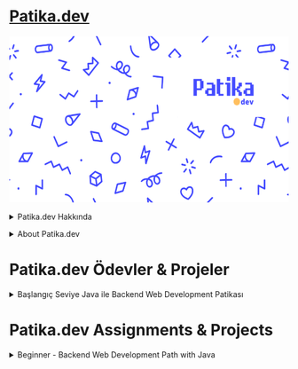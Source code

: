# [Patika.dev](https://www.patika.dev/tr)
<p align="center">
  <img width="1000" height="300" src="https://github.com/aykutcihansevim/PatikaDev/blob/main/images/patikadev.png?raw=true">
</p>

<details><summary>Patika.dev Hakkında</summary>
<p>

>## Patika'nın hikayesi
>Patika, 2007 yılına uzanan arkadaşlıkların ve eğitim alanındaki sorunları çözmeyi kendine dert edinmiş bir ekibin ürünü. 

>Peki derdimiz ne? 

>Genç işsizliği yükselişte. Hayatın en verimli zamanlarında yıllarca okuyup iş bulamamak ve diplomaların geçerliliğini yitirmesi artık eğitim kurumlarını iyice zorluyor. Diğer >yanda teknoloji sektörünün 1 numaralı sorunu yetenek bulamamak.

>Aradaki boşluğu kim, nasıl dolduracak? 

>Bu soruyu cevaplamak için önce 2016’da Kodluyoruz’u kurduk. Kodluyoruz, Türkiye’nin en büyük yazılımcı topluluklarından biri oldu ve 4 yılda sektöre binlerce yazılımcı kazandırdı.

>2021’de, sınırlarımızı aşmak için Patika’yı kurduk. Eğitim platformumuzla ve global partnerliklerle hem biz hem Türkiye’deki yazılımcılar daha da güzel işlere kanat açmaya artık daha hazır!

Kaynak : [Patika.dev Hakkımızda](https://www.patika.dev/tr/hakkimizda)

</p>

</details>

<p>
</p>

<details><summary>About Patika.dev</summary>
<p>

>## Our story
>Patika is the product of friendships going back to 2007 and a team dedicated to solving problems in education.

>Our founding team has led some of the most influential tech education nonprofits in the US and Turkey before starting Patika.

>In March 2021, we set up Patika to do the obvious: Human capital is the most important resource for companies, so we need to help them create their own human capital - when providing great job opportunities for everyone.

Source : [Patika.dev About](https://www.patika.dev/about)

</p>

</details>  

<p>
</p>

# Patika.dev Ödevler & Projeler
<details><summary>Başlangıç Seviye Java ile Backend Web Development Patikası</summary>
<p>
  
## `Veri Yapıları ve Algoritmalar`

- [Sorting (Sıralama) Algoritmaları - Insertion Sort](https://github.com/aykutcihansevim/PatikaDev/blob/main/Beginner%20-%20Backend%20Web%20Development%20Path%20with%20Java/Data%20Structures%20and%20Algorithms/Insertion%20Sort%20Project/InsertionSort.md)
- [Sorting (Sıralama) Algoritmaları - Merge Sort](https://github.com/aykutcihansevim/PatikaDev/blob/main/Beginner%20-%20Backend%20Web%20Development%20Path%20with%20Java/Data%20Structures%20and%20Algorithms/Merge%20Sort%20Project/MergeSort.md) 
- [Searching (Arama) Algoritmaları - Binary Search Tree](https://github.com/aykutcihansevim/PatikaDev/blob/main/Beginner%20-%20Backend%20Web%20Development%20Path%20with%20Java/Data%20Structures%20and%20Algorithms/Binary%20Search%20Tree%20Project/BinarySearchTree.md)

## `Java 101 - Temel Kavramlar ve Değişkenler` 

- [Pratik - Not Ortalaması Hesaplayan Program](https://github.com/aykutcihansevim/PatikaDev/tree/main/Beginner%20-%20Backend%20Web%20Development%20Path%20with%20Java/Java%20101/Basic%20Concepts%20and%20Variables/Grade%20Point%20Average%20Calculation)
- [Pratik - KDV Tutarı Hesaplayan Program](https://github.com/aykutcihansevim/PatikaDev/tree/main/Beginner%20-%20Backend%20Web%20Development%20Path%20with%20Java/Java%20101/Basic%20Concepts%20and%20Variables/VAT%20Amount%20Calculation)
- [Pratik - Dik Üçgende Hipotenüs Bulan Program](https://github.com/aykutcihansevim/PatikaDev/tree/main/Beginner%20-%20Backend%20Web%20Development%20Path%20with%20Java/Java%20101/Basic%20Concepts%20and%20Variables/Calculating%20Area%20in%20a%20Scalene%20Triangle)
- [Pratik - Taksimetre Hesaplayan Program](https://github.com/aykutcihansevim/PatikaDev/tree/main/Beginner%20-%20Backend%20Web%20Development%20Path%20with%20Java/Java%20101/Basic%20Concepts%20and%20Variables/Taximeter%20Calculation)
- [Pratik - Dairenin Alanını ve Çevresini Bulan Program](https://github.com/aykutcihansevim/PatikaDev/tree/main/Beginner%20-%20Backend%20Web%20Development%20Path%20with%20Java/Java%20101/Basic%20Concepts%20and%20Variables/Circle%20Area%20and%20Circumference%20Calculation)
- [Ödev - Vücut Kitle İndeksi Hesaplayan Program](https://github.com/aykutcihansevim/PatikaDev/tree/main/Beginner%20-%20Backend%20Web%20Development%20Path%20with%20Java/Java%20101/Basic%20Concepts%20and%20Variables/Body%20Mass%20Index%20Calculator)
- [Ödev - Manav Kasa Programı](https://github.com/aykutcihansevim/PatikaDev/tree/main/Beginner%20-%20Backend%20Web%20Development%20Path%20with%20Java/Java%20101/Basic%20Concepts%20and%20Variables/Grocery%20Cashier%20Program)

## `Java 101 - Koşullu İfadeler ve Kod Blokları` 

- [Pratik - Hesap Makinesi](https://github.com/aykutcihansevim/PatikaDev/tree/main/Beginner%20-%20Backend%20Web%20Development%20Path%20with%20Java/Java%20101/Conditional%20Expressions%20and%20Code%20Blocks/Calculator)
- [Pratik - Kullanıcı Girişi](https://github.com/aykutcihansevim/PatikaDev/tree/main/Beginner%20-%20Backend%20Web%20Development%20Path%20with%20Java/Java%20101/Conditional%20Expressions%20and%20Code%20Blocks/User%20Login)
- [Pratik - Sınıfı Geçme Durumu](https://github.com/aykutcihansevim/PatikaDev/tree/main/Beginner%20-%20Backend%20Web%20Development%20Path%20with%20Java/Java%20101/Conditional%20Expressions%20and%20Code%20Blocks/Grade%20Pass%20Calculation)
- [Pratik - Hava Sıcaklığına Göre Etkinlik Önerme](https://github.com/aykutcihansevim/PatikaDev/tree/main/Beginner%20-%20Backend%20Web%20Development%20Path%20with%20Java/Java%20101/Conditional%20Expressions%20and%20Code%20Blocks/Suggesting%20Events%20Based%20on%20Air%20Temperature)
- [Pratik - Sayıları Büyükten Küçüğe Sıralama](https://github.com/aykutcihansevim/PatikaDev/tree/main/Beginner%20-%20Backend%20Web%20Development%20Path%20with%20Java/Java%20101/Conditional%20Expressions%20and%20Code%20Blocks/Sorting%20Numbers%20from%20Largest%20to%20Smaller)
- [Pratik - Burç Bulan Program](https://github.com/aykutcihansevim/PatikaDev/tree/main/Beginner%20-%20Backend%20Web%20Development%20Path%20with%20Java/Java%20101/Conditional%20Expressions%20and%20Code%20Blocks/Finding%20Horoscope)
- [Ödev - Uçak Bileti Fiyatı Hesaplama](https://github.com/aykutcihansevim/PatikaDev/tree/main/Beginner%20-%20Backend%20Web%20Development%20Path%20with%20Java/Java%20101/Conditional%20Expressions%20and%20Code%20Blocks/Flight%20Ticket%20Price%20Calculation)
- [Ödev - Çin Zodyağı Hesaplama](https://github.com/aykutcihansevim/PatikaDev/tree/main/Beginner%20-%20Backend%20Web%20Development%20Path%20with%20Java/Java%20101/Conditional%20Expressions%20and%20Code%20Blocks/Chinese%20Zodiac%20Calculator)
- [Ödev - Artık Yıl Hesaplama](https://github.com/aykutcihansevim/PatikaDev/tree/main/Beginner%20-%20Backend%20Web%20Development%20Path%20with%20Java/Java%20101/Conditional%20Expressions%20and%20Code%20Blocks/Leap%20Year%20Calculator)
  
## `Java 101 - Döngüler` 

- [Pratik - Girilen Sayıya Kadar Olan Çift Sayıları Bulan Program](https://github.com/aykutcihansevim/PatikaDev/tree/main/Beginner%20-%20Backend%20Web%20Development%20Path%20with%20Java/Java%20101/Loops/Finding%20the%20Average%20of%20Numbers%20Divided%20by%20Three%20and%20Four)
- [Pratik - Tek Sayıların Toplamını Bulan Program](https://github.com/aykutcihansevim/PatikaDev/tree/main/Beginner%20-%20Backend%20Web%20Development%20Path%20with%20Java/Java%20101/Loops/Finding%20the%20Sum%20of%20Even%20Numbers%20That%20Are%20Multiples%20of%20Four)
- [Pratik - Girilen Sayıdan Küçük 2'nin Kuvvetlerini Bulan Program](https://github.com/aykutcihansevim/PatikaDev/tree/main/Beginner%20-%20Backend%20Web%20Development%20Path%20with%20Java/Java%20101/Loops/Finding%20Multiples%20of%20Four%20and%20Five)
- [Pratik - Faktöriyel Hesaplayan Program](https://github.com/aykutcihansevim/PatikaDev/tree/main/Beginner%20-%20Backend%20Web%20Development%20Path%20with%20Java/Java%20101/Loops/Combination%20Calculation)
- [Pratik - Üslü Sayı Hesaplayan Program](https://github.com/aykutcihansevim/PatikaDev/tree/main/Beginner%20-%20Backend%20Web%20Development%20Path%20with%20Java/Java%20101/Loops/Exponential%20Calculation)

 <!---
- [Pratik - Armstrong Sayıları Bulan Program]()
- [Pratik - Harmonik Sayıları Bulan Program]()
- [Pratik - Yıldızlar ile Üçgen Yapımı]()  
- [Pratik - ATM Projesi]() 
- [Pratik - EBOB-EKOK Bulan Program]()
- [Ödev - Girilen Sayılardan Min ve Max Değerleri Bulma]()
- [Ödev - Mükemmel Sayıyı Bulan Program]()
- [Ödev - Ters Üçgen Yapımı]()
- [Ödev - 1-100 Arasındaki Asal Sayıları Bulan Program]()
- [Ödev - Fibonacci Serisi]()

## `Java 101 - Metotlar`

- [Pratik - Palindrom Sayılar]() 
- [Pratik - Recursive ile Fibonacci Serisi Bulan Program]() 
- [Pratik - Gelişmiş Hesap Makinesi]() 
- [Ödev - Üs Hesabı Yapan Program]() 
- [Ödev - Asal Sayı Bulan Program]() 
- [Ödev - Desene Göre Metot Oluşturma]() 

## `Java 101 - Sınıflar`

- [Pratik - Öğrenci Bilgi Sistemi]() 
- [Pratik - Boks Oyunu]() 
- [Ödev - Maaş Hesaplayıcı]() 

## `Java 101 - Diziler`

- [Pratik - Dizideki Elemanların Ortalamasını Bulan Program]()
- [Pratik - Dizideki Maksimum ve Minimum Değerleri Bulan Program]()  
- [Pratik - Çok Boyutlu Diziler ile A Harfi Yazdıran Program]() 
- [Pratik - Dizideki Tekrar Eden Sayıları Bulan Program]()
- [Ödev - Dizideki Elemanları Sıralama]()
- [Ödev - Dizideki Elemanların Frekansı]()
- [Ödev - Matris Transpozunu Bulma]()

## `Java 101 - Diğer Konular`

- [Pratik - Sayı Tahmin Oyunu]()
- [Pratik - Palindromik Kelimleri Bulan Program]()  

## `Java 101 - Bitirme Projesi`

- [Proje - Mayın Tarlası Oyunu]()

-->

  
</p>

</details>

<p>
</p>

# Patika.dev Assignments & Projects
<details><summary>Beginner - Backend Web Development Path with Java</summary>
  <p>

  </p>

<p align="center">
  <img width="600" height="300" src="https://github.com/aykutcihansevim/PatikaDev/blob/main/images/workinprogress.png?raw=true">
  <img width="600" height="300" src="https://github.com/aykutcihansevim/PatikaDev/blob/main/images/underconscontentwillbe.png?raw=true">
</p>

</details>

<p>
</p>


                

